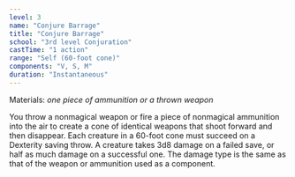 ```yaml
---
level: 3
name: "Conjure Barrage"
title: "Conjure Barrage"
school: "3rd level Conjuration"
castTime: "1 action"
range: "Self (60-foot cone)"
components: "V, S, M"
duration: "Instantaneous"
---
```


Materials: *one piece of ammunition or a thrown weapon*

You throw a nonmagical weapon or fire a piece of nonmagical ammunition into the air to create a cone of identical weapons that shoot forward and then disappear. Each creature in a 60-foot cone must succeed on a Dexterity saving throw. A creature takes 3d8 damage on a failed save, or half as much damage on a successful one. The damage type is the same as that of the weapon or ammunition used as a component.
